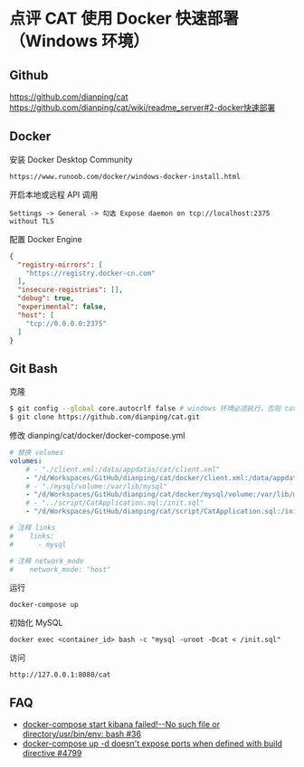 # 点评 CAT 使用 Docker 快速部署（Windows 环境）
## Github

https://github.com/dianping/cat
<br>
https://github.com/dianping/cat/wiki/readme_server#2-docker快速部署

## Docker

安装 Docker Desktop Community
```url
https://www.runoob.com/docker/windows-docker-install.html
```

开启本地或远程 API 调用
```
Settings -> General -> 勾选 Expose daemon on tcp://localhost:2375 without TLS
```
配置 Docker Engine
```json
{
  "registry-mirrors": [
    "https://registry.docker-cn.com"
  ],
  "insecure-registries": [],
  "debug": true,
  "experimental": false,
  "host": [
    "tcp://0.0.0.0:2375"
  ]
}
```
## Git Bash

克隆

```bash
$ git config --global core.autocrlf false # windows 环境必须执行，否则 cat 实例可能无法启动
$ git clone https://github.com/dianping/cat.git
```
修改 dianping/cat/docker/docker-compose.yml
```yml
# 替换 volumes
volumes:
    # - "./client.xml:/data/appdatas/cat/client.xml"
    - "/d/Workspaces/GitHub/dianping/cat/docker/client.xml:/data/appdatas/cat/client.xml"
    # - "./mysql/volume:/var/lib/mysql"
    - "/d/Workspaces/GitHub/dianping/cat/docker/mysql/volume:/var/lib/mysql"
    # - "../script/CatApplication.sql:/init.sql"
    - "/d/Workspaces/GitHub/dianping/cat/script/CatApplication.sql:/init.sql"

# 注释 links
#    links:
#      - mysql

# 注释 network_mode
#    network_mode: "host"    
```

运行
```docker
docker-compose up
```
初始化 MySQL
```docker
docker exec <container_id> bash -c "mysql -uroot -Dcat < /init.sql"
```
访问
```url
http://127.0.0.1:8080/cat
```

## FAQ

- [docker-compose start kibana failed!--No such file or directory/usr/bin/env: bash #36](https://github.com/deviantony/docker-elk/issues/36) 
- [docker-compose up -d doesn't expose ports when defined with build directive #4799](https://github.com/docker/compose/issues/4799)

